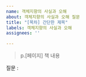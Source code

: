 ```yaml
---
name: 객체지향의 사실과 오해
about: 객체지향의 사실과 오해 질문
title: "[목차] 간단한 제목"
labels: 객체지향의 사실과 오해
assignees: ''

---
```


> p.[페이지] 책 내용

질문 :
